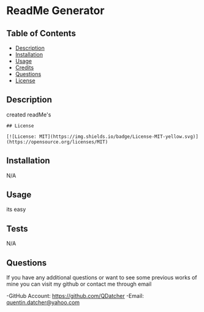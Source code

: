 
# ReadMe Generator

## Table of Contents
- [Description](#description)
- [Installation](#installation)
- [Usage](#usage)
- [Credits](#credits)
- [Questions](#questions)
- [License](#license)


## Description

  created readMe's


    ## License
    
    [![License: MIT](https://img.shields.io/badge/License-MIT-yellow.svg)](https://opensource.org/licenses/MIT)
    
    

## Installation

N/A

## Usage

  its easy 


## Tests

N/A

## Questions

If you have any additional questions or want to see some previous works of mine you can visit my github or contact me through email

  -GitHub Account: https://github.com/QDatcher
  -Email: quentin.datcher@yahoo.com